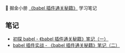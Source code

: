 📔 掘金小册 [《babel 插件通关秘籍》](https://juejin.cn/book/6946117847848321055) 学习笔记

## 笔记

- [初探 babel - 《babel 插件通关秘籍》笔记（一）](https://cansiny0320.vercel.app/docs/books/learn-babel-plugin/babel-start)
- [babel 插件实战 - 《babel 插件通关秘籍》笔记（二）](https://cansiny0320.vercel.app/docs/books/learn-babel-plugin/babel-plugin-try)
